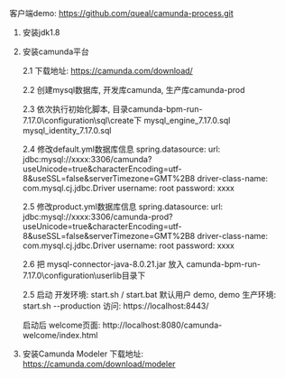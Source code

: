 客户端demo: https://github.com/queal/camunda-process.git

1. 安装jdk1.8
2. 安装camunda平台

	2.1 下载地址: https://camunda.com/download/

	2.2 创建mysql数据库, 开发库camunda, 生产库camunda-prod

	2.3 依次执行初始化脚本, 目录camunda-bpm-run-7.17.0\configuration\sql\create下
		mysql_engine_7.17.0.sql
		mysql_identity_7.17.0.sql		

	2.4 修改default.yml数据库信息
		spring.datasource:
		  url: jdbc:mysql://xxxx:3306/camunda?useUnicode=true&characterEncoding=utf-8&useSSL=false&serverTimezone=GMT%2B8
		  driver-class-name: com.mysql.cj.jdbc.Driver
		  username: root
		  password: xxxx
		
	2.5 修改product.yml数据库信息
		spring.datasource:
		  url: jdbc:mysql://xxxx:3306/camunda-prod?useUnicode=true&characterEncoding=utf-8&useSSL=false&serverTimezone=GMT%2B8
		  driver-class-name: com.mysql.cj.jdbc.Driver
		  username: root
		  password: xxxx
		  		
	2.6 把 mysql-connector-java-8.0.21.jar 放入 camunda-bpm-run-7.17.0\configuration\userlib目录下
	
	2.5 启动 
		开发环境: start.sh / start.bat
			默认用户 demo, demo
		生产环境: start.sh --production
			访问: https://localhost:8443/	
	
	启动后 welcome页面: 
		http://localhost:8080/camunda-welcome/index.html
3. 安装Camunda Modeler
	下载地址: https://camunda.com/download/modeler
